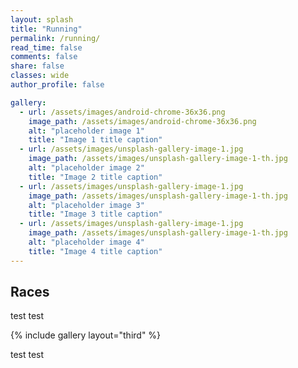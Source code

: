 ```yaml
---
layout: splash
title: "Running"
permalink: /running/
read_time: false
comments: false
share: false
classes: wide
author_profile: false

gallery:
  - url: /assets/images/android-chrome-36x36.png
    image_path: /assets/images/android-chrome-36x36.png
    alt: "placeholder image 1"
    title: "Image 1 title caption"
  - url: /assets/images/unsplash-gallery-image-1.jpg
    image_path: /assets/images/unsplash-gallery-image-1-th.jpg
    alt: "placeholder image 2"
    title: "Image 2 title caption"
  - url: /assets/images/unsplash-gallery-image-1.jpg
    image_path: /assets/images/unsplash-gallery-image-1-th.jpg
    alt: "placeholder image 3"
    title: "Image 3 title caption"
  - url: /assets/images/unsplash-gallery-image-1.jpg
    image_path: /assets/images/unsplash-gallery-image-1-th.jpg
    alt: "placeholder image 4"
    title: "Image 4 title caption"
---
```

## Races
test test

{% include gallery layout="third" %}

test test
